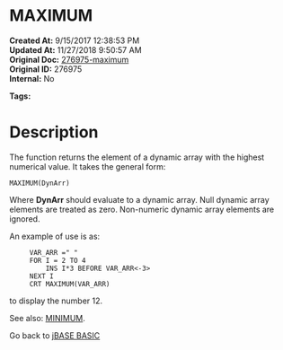 # MAXIMUM

**Created At:** 9/15/2017 12:38:53 PM  
**Updated At:** 11/27/2018 9:50:57 AM  
**Original Doc:** [276975-maximum](https://docs.jbase.com/36868-jbase-basic/276975-maximum)  
**Original ID:** 276975  
**Internal:** No  

**Tags:**
<badge text='dynamic arrays' vertical='middle' />

# Description

The function returns the element of a dynamic array with the highest numerical value. It takes the general form:

```
MAXIMUM(DynArr)
```

Where **DynArr** should evaluate to a dynamic array. Null dynamic array elements are treated as zero. Non-numeric dynamic array elements are ignored.

An example of use is as:

```
     VAR_ARR =" "
     FOR I = 2 TO 4
         INS I*3 BEFORE VAR_ARR<-3>
     NEXT I
     CRT MAXIMUM(VAR_ARR)
```

to display the number 12.



See also: [MINIMUM](./../minimum).

Go back to [jBASE BASIC](./../README.md)

